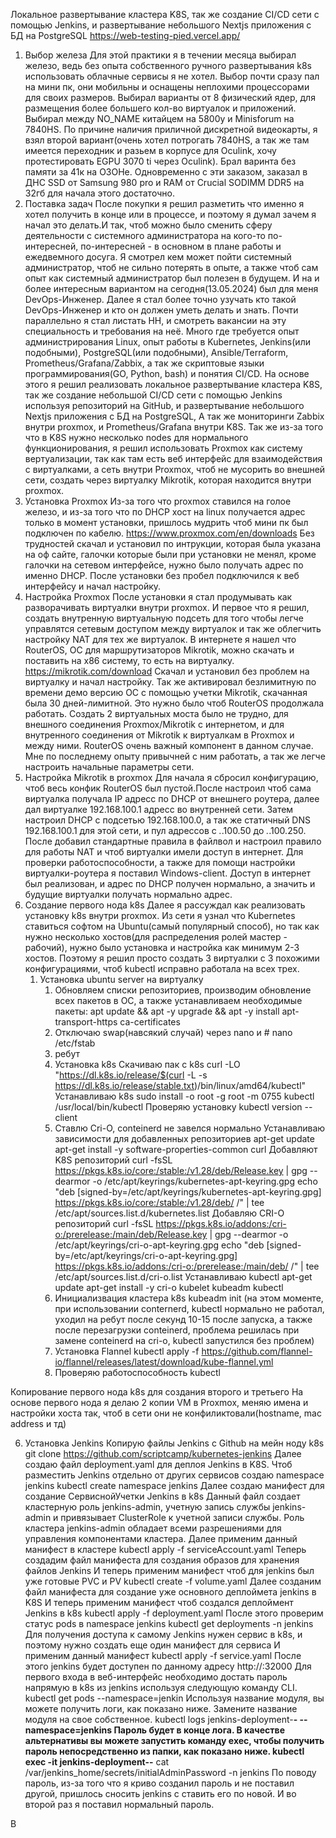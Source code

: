 Локальное развертывание кластера K8S, так же создание CI/CD сети с помощью Jenkins, и развертывание небольшого Nextjs приложения с БД на PostgreSQL
https://web-testing-pied.vercel.app/
1. Выбор железа
    Для этой практики я в течении месяца выбирал железо, ведь без опыта собственного ручного развертывания k8s использовать облачные сервисы я не хотел.
    Выбор почти сразу пал на мини пк, они мобильны и оснащены неплохими процессорами для своих размеров. Выбирал варианты от 8 физический ядер, для размещения более большего кол-во виртуалок и приложений. Выбирал между NO_NAME китайцем на 5800у и Minisforum на 7840HS. По причине наличия приличной дискретной видеокарты, я взял второй вариант(очень хотел потрогать 7840HS, а так же там имеется переходник и разьем в корпусе для Oculink, хочу протестировать EGPU 3070 ti через Oculink). Брал варинта без памяти за 41к на ОЗОНе. Одновременно с эти заказом, заказал в ДНС SSD от Samsung 980 pro и RAM от Crucial SODIMM DDR5 на 32гб для начала этого достаточно.
2. Поставка задач 
    После покупки я решил разметить что именно я хотел получить в конце или в процессе, и поэтому я думал зачем я начал это делать.И так, чтоб можно было сменить сферу деятельности с системного администратора на кого-то по-интересней, по-интересней - в основном в плане работы и ежедвемного досуга. Я смотрел кем может пойти системный администратор, чтоб не сильно потерять в опыте, а также чтоб сам опыт как системный администратор был полезен в будущем. И на и более интересным вариантом на сегодня(13.05.2024) был для меня DevOps-Инженер. 
    Далее я стал более точно узучать кто такой DevOps-Инженер и кто он должен уметь делать и знать. Почти параллельно я стал листать HH, и смотреть вакансии на эту специальность и требования на неё. Много где требуется опыт администрирования Linux, опыт работы в Kubernetes, Jenkins(или подобными), PostgreSQL(или подобными), Ansible/Terraform, Prometheus/Grafana/Zabbix, а так же скриптовые языки программирования(GO, Python, bash) и понятия CI/CD. На основе этого я решил реализовать локальное развертывание кластера K8S, так же создание небольшой CI/CD сети с помощью Jenkins используя репозиторий на GitHub, и развертывание небольшого Nextjs приложения с БД на PostgreSQL, А так же мониторинги Zabbix внутри proxmox, и Prometheus/Grafana внутри K8S. Так же из-за того что в K8S нужно несколько nodes для нормального функционирования, я решил использовать Proxmox как систему вертуализации, так как там есть веб интерфейс для взаимодействия с виртуалками, а сеть внутри Proxmox, чтоб не мусорить во внешней сети, создать через виртуалку Mikrotik, которая находится внутри proxmox.
3. Установка Proxmox
    Из-за того что proxmox ставился на голое железо, и из-за того что по DHCP хост на linux получается адрес только в момент установки, пришлось мудрить чтоб мини пк был подключен по кабелю. 
        https://www.proxmox.com/en/downloads
    Без трудностей скачал и установил по интрукции, которая была указана на оф сайте, галочки которые были при установки не менял, кроме галочки на сетевом интерфейсе, нужно было получать адрес по именно DHCP.
    После установки без пробел подключился к веб интерфейсу и начал настройку.
4. Настройка Proxmox
    После установки я стал продумывать как разворачивать виртуалки внутри proxmox. И первое что я решил, создать внутренную виртуальную подсеть для того чтобы легче управлятся сетевым доступом между виртуалок и так же облегчить настройку NAT для тех же виртуалок. В интернете я нашел что RouterOS, ОС для маршрутизаторов Mikrotik, можно скачать и поставить на х86 систему, то есть на виртуалку. 
        https://mikrotik.com/download
    Скачал и установил без проблем на виртуалку и начал настройку. Так же активировал безлимитную по времени демо версию ОС с помощью учетки Mikrotik, скачанная была 30 дней-лимитной. Это нужно было чтоб RouterOS продолжала работать.
    Создать 2 виртуальных моста было не трудно, для внешного соединения Proxmox/Mikrotik с интернетом, и для внутренного соединения от Mikrotik к виртуалкам в Proxmox и между ними. RouterOS очень важный компонент в данном случае. Мне по последнему опыту привычней с ним работать, а так же легче настроить начальные параметры сети.
5. Настройка Mikrotik в proxmox
    Для начала я сбросил конфигурацию, чтоб весь конфик RouterOS был пустой.После настроил чтоб сама виртуалка получала IP адресс по DHCP от внешнего роутера, далее дал виртуалке 192.168.100.1 адресс во внутренней сети. Затем настроил DHCP с подсетью 192.168.100.0, а так же статичный DNS 192.168.100.1 для этой сети, и пул адрессов с *.*.100.50 до *.*.100.250.
    После добавил стандартные правила в файлвол и настроил правило для работы NAT и чтоб виртуалки имели доступ в интернет. 
    Для проверки работоспособности, а также для помощи настройки виртуалки-роутера я поставил Windows-client. Доступ в интернет был реализован, и адрес по DHCP получен нормально, а значить и будущие виртуалки получать нормально адрес.
6. Создание первого нода k8s
    Далее я рассуждал как реализовать установку k8s внутри proxmox. Из сети я узнал что Kubernetes ставиться софтом на Ubuntu(самый популярный способ), но так как нужно несколько хостов(для распределения ролей мастер - рабочий), нужно было установка и настройка как минимум 2-3 хостов.
    Поэтому я решил просто создать 3 виртуалки с 3 похожими конфигурациями, чтоб kubectl исправно работала на всех трех.
    1. Установка ubuntu server на виртуалку
        1) Обновляем списки репозиториев, производим обновление всех пакетов в ОС, а также устанавливаем необходимые пакеты:
            apt update && apt -y upgrade && apt -y install apt-transport-https ca-certificates
        2) Отключаю swap(навсякий случай) через nano и #
            nano /etc/fstab
        3) ребут
        4) Установка k8s
            Скачиваю пак с k8s
            curl -LO "https://dl.k8s.io/release/$(curl -L -s https://dl.k8s.io/release/stable.txt)/bin/linux/amd64/kubectl"
        Устанавливаю k8s
            sudo install -o root -g root -m 0755 kubectl /usr/local/bin/kubectl
        Проверяю установку
            kubectl version --client
        5) Ставлю Cri-O, conteinerd не завелся нормально
        Устанавливаю зависимости для добавленных репозиториев
        apt-get update
        apt-get install -y software-properties-common curl
        Добавляют K8S репозиторий
            curl -fsSL https://pkgs.k8s.io/core:/stable:/v1.28/deb/Release.key |
                gpg --dearmor -o /etc/apt/keyrings/kubernetes-apt-keyring.gpg
            echo "deb [signed-by=/etc/apt/keyrings/kubernetes-apt-keyring.gpg] https://pkgs.k8s.io/core:/stable:/v1.28/deb/ /" |
                tee /etc/apt/sources.list.d/kubernetes.list
        Добавляю CRI-O репозиторий
            curl -fsSL https://pkgs.k8s.io/addons:/cri-o:/prerelease:/main/deb/Release.key |
                gpg --dearmor -o /etc/apt/keyrings/cri-o-apt-keyring.gpg
            echo "deb [signed-by=/etc/apt/keyrings/cri-o-apt-keyring.gpg] https://pkgs.k8s.io/addons:/cri-o:/prerelease:/main/deb/ /" |
                tee /etc/apt/sources.list.d/cri-o.list
        Устанавливаю kubectl
            apt-get update
            apt-get install -y cri-o kubelet kubeadm kubectl
        6) Инициализвация кластера k8s 
        kubeadm init
        (на этом моменте, при использовании conternerd, kubectl нормально не работал, уходил на ребут после секунд 10-15 после запуска, а также после перезагрузки conteinerd, проблема решилась при замене conteinerd на cri-o, kubectl запустился без проблем)
        7) Установка Flannel
        kubectl apply -f https://github.com/flannel-io/flannel/releases/latest/download/kube-flannel.yml
        8) Проверяю работоспособность kubectl

Копирование первого нода k8s для создания второго и третьего 
На основе первого нода я делаю 2 копии VM в Proxmox, меняю имена и настройки хоста так, чтоб в сети они не конфиликтовали(hostname, mac address и тд)

6. Установка Jenkins
Копирую файлы Jenkins с Github на мейн ноду k8s
    git clone https://github.com/scriptcamp/kubernetes-jenkins
Далее создаю файл deployment.yaml для деплоя Jenkins в K8S. Чтоб разместить Jenkins отдельно от других сервисов создаю namespace jenkins
    kubectl create namespace jenkins
Далее создаю манифест для создание СервиснойУчетки Jenkins в k8s
            <!-- ---
            apiVersion: rbac.authorization.k8s.io/v1
            kind: ClusterRole
            metadata:
            name: jenkins-admin
            rules:
            - apiGroups: [""]
                resources: ["*"]
                verbs: ["*"]
            ---
            apiVersion: v1
            kind: ServiceAccount
            metadata:
            name: jenkins-admin
            namespace: jenkins
            ---
            apiVersion: rbac.authorization.k8s.io/v1
            kind: ClusterRoleBinding
            metadata:
            name: jenkins-admin
            roleRef:
            apiGroup: rbac.authorization.k8s.io
            kind: ClusterRole
            name: jenkins-admin
            subjects:
            - kind: ServiceAccount
            name: jenkins-admin
            namespace: jenkins -->
Данный файл создает кластерную роль jenkins-admin, учетную запись службы jenkins-admin и привязывает ClusterRole к учетной записи службы.
Роль кластера jenkins-admin обладает всеми разрешениями для управления компонентами кластера. 
Далее применим данный манифест в кластере
    kubectl apply -f serviceAccount.yaml
Теперь создадим файл манифеста для создания образов для хранения файлов Jenkins
        <!-- kind: StorageClass
        apiVersion: storage.k8s.io/v1
        metadata:
        name: local-storage
        provisioner: kubernetes.io/no-provisioner
        volumeBindingMode: WaitForFirstConsumer
        ---
        apiVersion: v1
        kind: PersistentVolume
        metadata:
        name: jenkins-pv-volume
        labels:
            type: local
        spec:
        storageClassName: local-storage
        claimRef:
            name: jenkins-pv-claim
            namespace: jenkins
        capacity:
            storage: 10Gi
        accessModes:
            - ReadWriteOnce
        local:
            path: /mnt
        nodeAffinity:
            required:
            nodeSelectorTerms:
            - matchExpressions:
                - key: kubernetes.io/hostname
                operator: In
                values:
                - ubuntu-k8s-main
        ---
        apiVersion: v1
        kind: PersistentVolumeClaim
        metadata:
        name: jenkins-pv-claim
        namespace: jenkins
        spec:
        storageClassName: local-storage
        accessModes:
            - ReadWriteOnce
        resources:
            requests:
            storage: 3Gi -->
И теперь применим манифест чтоб для jenkins был уже готовые PVC и PV
    kubectl create -f volume.yaml
Далее созданим файл манифеста для создание уже основного деплоймета jenkins в K8S
        <!-- apiVersion: apps/v1
        kind: Deployment
        metadata:
        name: jenkins
        namespace: jenkins
        spec:
        replicas: 1
        selector:
            matchLabels:
            app: jenkins-server
        template:
            metadata:
            labels:
                app: jenkins-server
            spec:
            securityContext:
                    fsGroup: 1000
                    runAsUser: 1000
            serviceAccountName: jenkins-admin
            containers:
                - name: jenkins
                image: jenkins/jenkins:lts
                resources:
                    limits:
                    memory: "2Gi"
                    cpu: "1000m"
                    requests:
                    memory: "500Mi"
                    cpu: "500m"
                ports:
                    - name: httpport
                    containerPort: 8080
                    - name: jnlpport
                    containerPort: 50000
                livenessProbe:
                    httpGet:
                    path: "/login"
                    port: 8080
                    initialDelaySeconds: 90
                    periodSeconds: 10
                    timeoutSeconds: 5
                    failureThreshold: 5
                readinessProbe:
                    httpGet:
                    path: "/login"
                    port: 8080
                    initialDelaySeconds: 60
                    periodSeconds: 10
                    timeoutSeconds: 5
                    failureThreshold: 3
                volumeMounts:
                    - name: jenkins-data
                    mountPath: /var/jenkins_home
            volumes:
                - name: jenkins-data
                persistentVolumeClaim:
                    claimName: jenkins-pv-claim -->
И теперь применим манифест чтоб создался деплоймент Jenkins в k8s
    kubectl apply -f deployment.yaml
После этого проверим статус pods в namespace jenkins
    kubectl get deployments -n jenkins
Для получения доступа к самому Jenkins нужен сервис в k8s, и поэтому нужно создать еще один манифест для сервиса 
        <!-- apiVersion: v1
        kind: Service
        metadata:
        name: jenkins-service
        namespace: devops-tools
        annotations:
            prometheus.io/scrape: 'true'
            prometheus.io/path:   /
            prometheus.io/port:   '8080'
        spec:
        selector:
            app: jenkins-server
        type: NodePort
        ports:
            - port: 8080
            targetPort: 8080
            nodePort: 32000 -->
И применим данный манифест
    kubectl apply -f service.yaml
После этого jenkins будет доступен по данному адресу
    http://<node-ip>:32000
Для первого входа в веб-интерфейс необходимо достать пароль напрямую в k8s из jenkins используя следующую команду CLI.
    kubectl get pods --namespace=jenkin
Используя название модуля, вы можете получить логи, как показано ниже. Замените название модуля на свое собственное.
    kubectl logs jenkins-deployment-**********-**** --namespace=jenkins
Пароль будет в конце лога.
В качестве альтернативы вы можете запустить команду exec, чтобы получить пароль непосредственно из папки, как показано ниже.
    kubectl exec -it jenkins-deployment-**********-**** cat /var/jenkins_home/secrets/initialAdminPassword -n jenkins
По поводу пароль, из-за того что я криво созданил пароль и не поставил другой, пришлось сносить jenkins с ставить его по новой. И во второй раз я поставил нормальный пароль.

B


